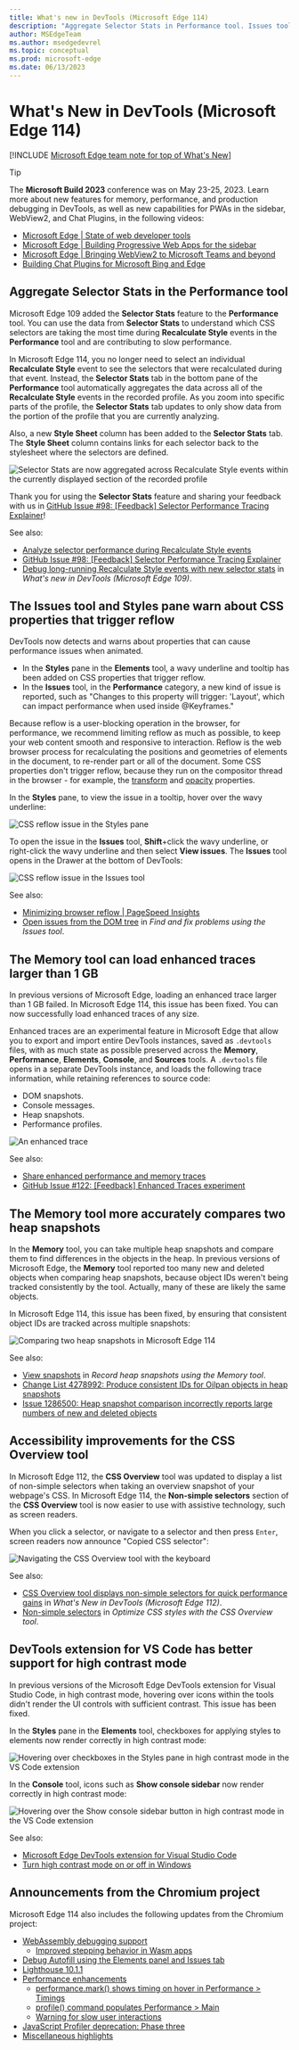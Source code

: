 ```yaml
---
title: What's new in DevTools (Microsoft Edge 114)
description: "Aggregate Selector Stats in Performance tool. Issues tool warns when CSS properties trigger reflow. Memory tool loads enhanced traces larger than 1 GB. Memory tool accurately compares heap snapshots. CSS Overview accessibility improvements. Debugging Microsoft Edge in VS Code supports high contrast. And more."
author: MSEdgeTeam
ms.author: msedgedevrel
ms.topic: conceptual
ms.prod: microsoft-edge
ms.date: 06/13/2023
---
```

# What's New in DevTools (Microsoft Edge 114)

[!INCLUDE [Microsoft Edge team note for top of What's New](../../includes/edge-whats-new-note.md)]

> [!TIP]
> The **Microsoft Build 2023** conference was on May 23-25, 2023.  Learn more about new features for memory, performance, and production debugging in DevTools, as well as new capabilities for PWAs in the sidebar, WebView2, and Chat Plugins, in the following videos:
> * [Microsoft Edge | State of web developer tools](https://www.youtube.com/watch?v=yDFmQNu3TSg&list=PL4z1-7pjJU6zJT3PBQ4mTbNg2wtX7Lt52)
> * [Microsoft Edge | Building Progressive Web Apps for the sidebar](https://www.youtube.com/watch?v=9u8lRzRUayw&list=PL4z1-7pjJU6zJT3PBQ4mTbNg2wtX7Lt52)
> * [Microsoft Edge | Bringing WebView2 to Microsoft Teams and beyond](https://www.youtube.com/watch?v=s3tDUvaoCP4&list=PL4z1-7pjJU6zJT3PBQ4mTbNg2wtX7Lt52)
> * [Building Chat Plugins for Microsoft Bing and Edge](https://www.youtube.com/watch?v=Q-5M7EYjl6U&list=PL4z1-7pjJU6zJT3PBQ4mTbNg2wtX7Lt52)


<!-- ====================================================================== -->
## Aggregate Selector Stats in the Performance tool

<!-- Subtitle: Instead of selecting individual Recalculate Style events when recording a profile, the Selector Stats tab now aggregates data across all Recalculate Style events-->

<!-- Reviewer: Gavin Xu -->

Microsoft Edge 109 added the **Selector Stats** feature to the **Performance** tool.  You can use the data from **Selector Stats** to understand which CSS selectors are taking the most time during **Recalculate Style** events in the **Performance** tool and are contributing to slow performance.

In Microsoft Edge 114, you no longer need to select an individual **Recalculate Style** event to see the selectors that were recalculated during that event.  Instead, the **Selector Stats** tab in the bottom pane of the **Performance** tool automatically aggregates the data across all of the **Recalculate Style** events in the recorded profile.  As you zoom into specific parts of the profile, the **Selector Stats** tab updates to only show data from the portion of the profile that you are currently analyzing.

Also, a new **Style Sheet** column has been added to the **Selector Stats** tab.  The **Style Sheet** column contains links for each selector back to the stylesheet where the selectors are defined.

![Selector Stats are now aggregated across Recalculate Style events within the currently displayed section of the recorded profile](./devtools-114-images/aggregate-selector-stats.png)

Thank you for using the **Selector Stats** feature and sharing your feedback with us in [GitHub Issue #98: \[Feedback\] Selector Performance Tracing Explainer](https://github.com/MicrosoftEdge/DevTools/issues/98)!

See also:
* [Analyze selector performance during Recalculate Style events](../../../evaluate-performance/selector-stats.md)
* [GitHub Issue #98: \[Feedback\] Selector Performance Tracing Explainer](https://github.com/MicrosoftEdge/DevTools/issues/98)
* [Debug long-running Recalculate Style events with new selector stats](../01/devtools-109.md#debug-long-running-recalculate-style-events-with-new-selector-stats) in _What's new in DevTools (Microsoft Edge 109)_.


<!-- ====================================================================== -->
## The Issues tool and Styles pane warn about CSS properties that trigger reflow

<!-- Subtitle: The Styles pane shows a wavy underline on CSS properties that trigger reflow, and the Issues tool warns about such properties. This notification helps limit re-calculating positions and geometries of elements, to avoid blocking user interaction. -->

<!-- Reviewer: Vidal Guillermo Diazleal Ortega -->

DevTools now detects and warns about properties that can cause performance issues when animated.
*  In the **Styles** pane in the **Elements** tool, a wavy underline and tooltip has been added on CSS properties that trigger reflow.
*  In the **Issues** tool, in the **Performance** category, a new kind of issue is reported, such as "Changes to this property will trigger: 'Layout', which can impact performance when used inside @Keyframes."

Because reflow is a user-blocking operation in the browser, for performance, we recommend limiting reflow as much as possible, to keep your web content smooth and responsive to interaction.  Reflow is the web browser process for recalculating the positions and geometries of elements in the document, to re-render part or all of the document.  Some CSS properties don't trigger reflow, because they run on the compositor thread in the browser - for example, the [transform](https://developer.mozilla.org/docs/Web/CSS/transform) and [opacity](https://developer.mozilla.org/docs/Web/CSS/opacity) properties.

In the **Styles** pane, to view the issue in a tooltip, hover over the wavy underline:

![CSS reflow issue in the Styles pane](./devtools-114-images/css-reflow-issue-styles-pane.png)

To open the issue in the **Issues** tool, **Shift**+click the wavy underline, or right-click the wavy underline and then select **View issues**.  The **Issues** tool opens in the Drawer at the bottom of DevTools:

![CSS reflow issue in the Issues tool](./devtools-114-images/css-reflow-issue-issues-tool.png)

See also:
* [Minimizing browser reflow | PageSpeed Insights](https://developers.google.com/speed/docs/insights/browser-reflow)
* [Open issues from the DOM tree](../../../issues/index.md#open-issues-from-the-dom-tree) in _Find and fix problems using the Issues tool_.


<!-- ====================================================================== -->
## The Memory tool can load enhanced traces larger than 1 GB

<!-- Subtitle: In previous versions of Microsoft Edge, loading enhanced traces larger than 1 GB produced an error. In Microsoft Edge 114, this issue has been fixed. -->

<!-- Reviewer: Rob Paveza -->

In previous versions of Microsoft Edge, loading an enhanced trace larger than 1 GB failed.  In Microsoft Edge 114, this issue has been fixed.  You can now successfully load enhanced traces of any size.

Enhanced traces are an experimental feature in Microsoft Edge that allow you to export and import entire DevTools instances, saved as `.devtools` files, with as much state as possible preserved across the **Memory**, **Performance**, **Elements**, **Console**, and **Sources** tools.  A `.devtools` file opens in a separate DevTools instance, and loads the following trace information, while retaining references to source code:
* DOM snapshots.
* Console messages.
* Heap snapshots.
* Performance profiles.

![An enhanced trace](./devtools-114-images/enhanced-trace-1gb.png)

See also:
* [Share enhanced performance and memory traces](../../../experimental-features/share-traces.md)
* [GitHub Issue #122: \[Feedback\] Enhanced Traces experiment](https://github.com/MicrosoftEdge/DevTools/issues/122)


<!-- ====================================================================== -->
## The Memory tool more accurately compares two heap snapshots

<!-- Subtitle: In previous versions of Microsoft Edge, the Memory tool incorrectly reported lots of new and deleted objects when comparing two heap snapshots. This issue has now been fixed.-->

<!-- Reviewer: Seth Brenith -->

In the **Memory** tool, you can take multiple heap snapshots and compare them to find differences in the objects in the heap.  In previous versions of Microsoft Edge, the **Memory** tool reported too many new and deleted objects when comparing heap snapshots, because object IDs weren't being tracked consistently by the tool.  Actually, many of these are likely the same objects.

In Microsoft Edge 114, this issue has been fixed, by ensuring that consistent object IDs are tracked across multiple snapshots:

![Comparing two heap snapshots in Microsoft Edge 114](./devtools-114-images/snapshot-comparison-114.png)

See also:
* [View snapshots](../../../memory-problems/heap-snapshots.md#view-snapshots) in _Record heap snapshots using the Memory tool_.
* [Change List 4278992: Produce consistent IDs for Oilpan objects in heap snapshots](https://chromium-review.googlesource.com/c/v8/v8/+/4278992)
* [Issue 1286500: Heap snapshot comparison incorrectly reports large numbers of new and deleted objects](https://bugs.chromium.org/p/chromium/issues/detail?id=1286500)


<!-- ====================================================================== -->
## Accessibility improvements for the CSS Overview tool

<!-- Subtitle: The CSS Overview tool is now easier to use with assistive technology such as screen readers. -->

<!-- Reviewer: Yanling Wang -->

In Microsoft Edge 112, the **CSS Overview** tool was updated to display a list of non-simple selectors when taking an overview snapshot of your webpage's CSS.  In Microsoft Edge 114, the **Non-simple selectors** section of the **CSS Overview** tool is now easier to use with assistive technology, such as screen readers.

When you click a selector, or navigate to a selector and then press `Enter`, screen readers now announce "Copied CSS selector":

![Navigating the CSS Overview tool with the keyboard](./devtools-114-images/non-simple-selectors-css-overview-a11y.png)

See also:
* [CSS Overview tool displays non-simple selectors for quick performance gains](../04/devtools-112.md#css-overview-tool-displays-non-simple-selectors-for-quick-performance-gains) in _What's New in DevTools (Microsoft Edge 112)_.
* [Non-simple selectors](../../../css/css-overview-tool.md#non-simple-selectors) in _Optimize CSS styles with the CSS Overview tool_.


<!-- ====================================================================== -->
## DevTools extension for VS Code has better support for high contrast mode

<!-- Subtitle: Hovering over icons in high contrast mode in the VS Code extension now renders with sufficient contrast. -->

<!-- Reviewer: Vidal Guillermo Diazleal Ortega -->

In previous versions of the Microsoft Edge DevTools extension for Visual Studio Code, in high contrast mode, hovering over icons within the tools didn't render the UI controls with sufficient contrast.  This issue has been fixed.

In the **Styles** pane in the **Elements** tool, checkboxes for applying styles to elements now render correctly in high contrast mode:

![Hovering over checkboxes in the Styles pane in high contrast mode in the VS Code extension](./devtools-114-images/vs-code-hc-mode-styles-pane.png)

In the **Console** tool, icons such as **Show console sidebar** now render correctly in high contrast mode:

![Hovering over the Show console sidebar button in high contrast mode in the VS Code extension](./devtools-114-images/vs-code-hc-mode-console-tool.png)

See also:
* [Microsoft Edge DevTools extension for Visual Studio Code](../../../../visual-studio-code/microsoft-edge-devtools-extension.md)
* [Turn high contrast mode on or off in Windows](https://support.microsoft.com/windows/turn-high-contrast-mode-on-or-off-in-windows-909e9d89-a0f9-a3a9-b993-7a6dcee85025)


<!-- ====================================================================== -->
## Announcements from the Chromium project

Microsoft Edge 114 also includes the following updates from the Chromium project:

* [WebAssembly debugging support](https://developer.chrome.com/blog/new-in-devtools-114/#wasm)
   * [Improved stepping behavior in Wasm apps](https://developer.chrome.com/blog/new-in-devtools-114/#wasm-step)
* [Debug Autofill using the Elements panel and Issues tab](https://developer.chrome.com/blog/new-in-devtools-114/#autofill)
* [Lighthouse 10.1.1](https://developer.chrome.com/blog/new-in-devtools-114/#lighthouse)
* [Performance enhancements](https://developer.chrome.com/blog/new-in-devtools-114/#performance)
   * [performance.mark() shows timing on hover in Performance > Timings](https://developer.chrome.com/blog/new-in-devtools-114/#mark)
   * [profile() command populates Performance > Main](https://developer.chrome.com/blog/new-in-devtools-114/#profile)
   * [Warning for slow user interactions](https://developer.chrome.com/blog/new-in-devtools-114/#slow-interaction-warning)
* [JavaScript Profiler deprecation: Phase three](https://developer.chrome.com/blog/new-in-devtools-114/#js-profiler)
* [Miscellaneous highlights](https://developer.chrome.com/blog/new-in-devtools-114/#misc)


<!-- ====================================================================== -->
<!-- uncomment if content is copied from developer.chrome.com to this page -->

<!-- > [!NOTE]
> Portions of this page are modifications based on work created and [shared by Google](https://developers.google.com/terms/site-policies) and used according to terms described in the [Creative Commons Attribution 4.0 International License](https://creativecommons.org/licenses/by/4.0).
> The original page for announcements from the Chromium project is [What's New in DevTools (Chrome 114)](https://developer.chrome.com/blog/new-in-devtools-114) and is authored by [Jecelyn Yeen](https://developers.google.com/web/resources/contributors#jecelynyeen) (Developer advocate working on Chrome DevTools at Google). -->


<!-- ====================================================================== -->
<!-- uncomment if content is copied from developer.chrome.com to this page -->

<!-- [![Creative Commons License](../../../../media/cc-logo/88x31.png)](https://creativecommons.org/licenses/by/4.0)
This work is licensed under a [Creative Commons Attribution 4.0 International License](https://creativecommons.org/licenses/by/4.0). -->
